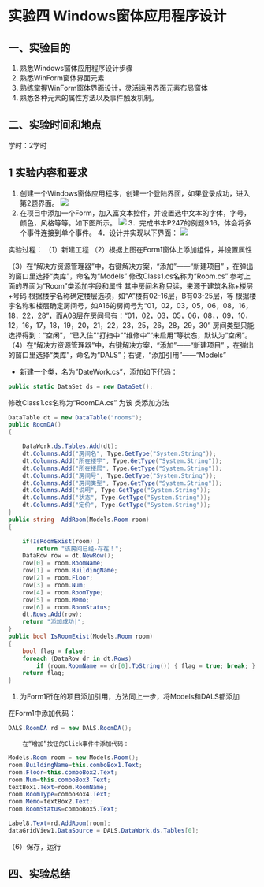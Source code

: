 # 实验四  Windows窗体应用程序设计

## 一、实验目的

1. 熟悉Windows窗体应用程序设计步骤
1. 熟悉WinForm窗体界面元素
1. 熟练掌握WinForm窗体界面设计，灵活运用界面元素布局窗体
1. 熟悉各种元素的属性方法以及事件触发机制。

## 二、实验时间和地点

  学时：2学时

## 1 实验内容和要求

1. 创建一个Windows窗体应用程序，创建一个登陆界面，如果登录成功，进入第2题界面。
![](https://cdn.nlark.com/yuque/0/2022/png/23075474/1642215873902-f8c1f780-e62d-4056-b029-059ff2043782.png#crop=0&crop=0&crop=1&crop=1&id=C7zyk&originHeight=900&originWidth=1600&originalType=binary&ratio=1&rotation=0&showTitle=false&status=done&style=none&title=)
2. 在项目中添加一个Form，加入富文本控件，并设置选中文本的字体，字号，颜色，风格等等。如下图所示。
![](https://cdn.nlark.com/yuque/0/2022/png/23075474/1642215874434-9030210e-f668-4cdd-b94f-2b906969b7cc.png#crop=0&crop=0&crop=1&crop=1&id=oRJGo&originHeight=900&originWidth=1440&originalType=binary&ratio=1&rotation=0&showTitle=false&status=done&style=none&title=)
3．完成书本P247的例题9.16，体会将多个事件连接到单个事件。
4．设计并实现以下界面：
![](https://cdn.nlark.com/yuque/0/2022/png/23075474/1642215874899-16f69c8c-35e2-49eb-aec9-225fd521abf7.png#crop=0&crop=0&crop=1&crop=1&id=mj6wF&originHeight=422&originWidth=887&originalType=binary&ratio=1&rotation=0&showTitle=false&status=done&style=none&title=)

实验过程：
（1）新建工程
（2）根据上图在Form1窗体上添加组件，并设置属性

（3）在“解决方资源管理器”中，右键解决方案，“添加”——“新建项目” ，在弹出的窗口里选择“类库”，命名为“Models”
修改Class1.cs名称为“Room.cs”
参考上面的界面为“Room”类添加字段和属性
其中房间名称只读，来源于建筑名称+楼层+号码
根据楼宇名称确定楼层选项，如“A”楼有02-16层，B有03-25层，等
根据楼宇名称和楼层确定房间号，如A16的房间号为“01，02，03，05，06，08，16，18，22，28”，而A08层在房间号有：“01，02，03，05，06，08，，09，10，12，16，17，18，19，20，21，22，23，25，26，28，29，30”
房间类型只能选择得到：“空闲”，“已入住”“打扫中”“维修中”“未启用”等状态，默认为“空闲”。
（4）在“解决方资源管理器”中，右键解决方案，“添加”——“新建项目” ，在弹出的窗口里选择“类库”，命名为“DALS”；右键，“添加引用”——“Models”

- 新建一个类，名为”DateWork.cs”，添加如下代码：

```csharp
public static DataSet ds = new DataSet();
```

修改Class1.cs名称为“RoomDA.cs”
为该 类添加方法

```csharp
DataTable dt = new DataTable("rooms");
public RoomDA()
{

    DataWork.ds.Tables.Add(dt);
    dt.Columns.Add("房间名", Type.GetType("System.String"));
    dt.Columns.Add("所在楼宇", Type.GetType("System.String"));
    dt.Columns.Add("所在楼层", Type.GetType("System.String"));
    dt.Columns.Add("房间号", Type.GetType("System.String"));
    dt.Columns.Add("房间类型", Type.GetType("System.String"));
    dt.Columns.Add("说明", Type.GetType("System.String"));
    dt.Columns.Add("状态", Type.GetType("System.String"));
    dt.Columns.Add("定价", Type.GetType("System.String"));
}
public string  AddRoom(Models.Room room)
{

    if(IsRoomExist(room) ) 
        return "该房间已经-存在！";
    DataRow row = dt.NewRow();
    row[0] = room.RoomName;
    row[1] = room.BuildingName;
    row[2] = room.Floor;
    row[3] = room.Num;
    row[4] = room.RoomType;
    row[5] = room.Memo;
    row[6] = room.RoomStatus;
    dt.Rows.Add(row);
    return "添加成功|";
}
public bool IsRoomExist(Models.Room room)
{
    bool flag = false;
    foreach (DataRow dr in dt.Rows)
        if (room.RoomName == dr[0].ToString()) { flag = true; break; }
    return flag;
}
```

1. 为Form1所在的项目添加引用，方法同上一步，将Models和DALS都添加

在Form1中添加代码：

```csharp
DALS.RoomDA rd = new DALS.RoomDA();
```

        在“增加”按钮的Click事件中添加代码：

```csharp
Models.Room room = new Models.Room();
room.BuildingName=this.comboBox1.Text;
room.Floor=this.comboBox2.Text;
room.Num=this.comboBox3.Text;
textBox1.Text=room.RoomName;
room.RoomType=comboBox4.Text;
room.Memo=textBox2.Text;
room.RoomStatus=comboBox5.Text;

Label8.Text=rd.AddRoom(room);
dataGridView1.DataSource = DALS.DataWork.ds.Tables[0];
```

（6）保存，运行

## 四、实验总结
